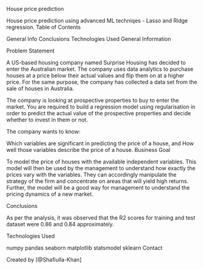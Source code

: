 House price prediction

House price prediction using advanced ML techniqes - Lasso and Ridge regression.
Table of Contents

General Info
Conclusions
Technologies Used
General Information

Problem Statement

A US-based housing company named Surprise Housing has decided to enter the Australian market. The company uses data analytics to purchase houses at a price below their actual values and flip them on at a higher price. For the same purpose, the company has collected a data set from the sale of houses in Australia.

The company is looking at prospective properties to buy to enter the market. You are required to build a regression model using regularisation in order to predict the actual value of the prospective properties and decide whether to invest in them or not.

The company wants to know:

Which variables are significant in predicting the price of a house, and
How well those variables describe the price of a house.
Business Goal

To model the price of houses with the available independent variables. This model will then be used by the management to understand how exactly the prices vary with the variables. They can accordingly manipulate the strategy of the firm and concentrate on areas that will yield high returns. Further, the model will be a good way for management to understand the pricing dynamics of a new market.

Conclusions

As per the analysis, it was observed that the R2 scores for training and test dataset were 0.86 and 0.84 approximately.

Technologies Used

numpy
pandas
seaborn
matplotlib
statsmodel
sklearn
Contact

Created by [@Shafiulla-Khan]
